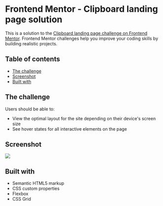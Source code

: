 # Frontend Mentor - Clipboard landing page solution

This is a solution to the [Clipboard landing page challenge on Frontend Mentor](https://www.frontendmentor.io/challenges/clipboard-landing-page-5cc9bccd6c4c91111378ecb9). Frontend Mentor challenges help you improve your coding skills by building realistic projects. 

## Table of contents

  - [The challenge](#the-challenge)
  - [Screenshot](#screenshot)
  - [Built with](#built-with)


## The challenge

Users should be able to:

- View the optimal layout for the site depending on their device's screen size
- See hover states for all interactive elements on the page

## Screenshot

![](./demo.gif)


## Built with

- Semantic HTML5 markup
- CSS custom properties
- Flexbox
- CSS Grid
